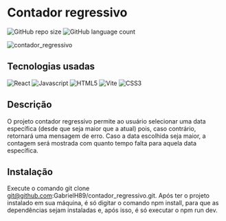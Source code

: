 # Contador regressivo

![GitHub repo size](https://img.shields.io/github/repo-size/GabrielH89/contador_regressivo)
![GitHub language count](https://img.shields.io/github/languages/count/GabrielH89/contador_regressivo)

![contador_regressivo](https://github.com/GabrielH89/contador_regressivo/assets/67241633/660a559a-fe9d-49cb-9b00-f7cea3e9b831)

## Tecnologias usadas
![React](https://img.shields.io/badge/React-20232A?style=for-the-badge&logo=react&logoColor=61DAFB)
![Javascript](https://img.shields.io/badge/JavaScript-F7DF1E?style=for-the-badge&logo=javascript&logoColor=black)
![HTML5](https://img.shields.io/badge/html5-%23E34F26.svg?style=for-the-badge&logo=html5&logoColor=white)
![Vite](https://img.shields.io/badge/vite-%23646CFF.svg?style=for-the-badge&logo=vite&logoColor=white)
![CSS3](https://img.shields.io/badge/css3-%231572B6.svg?style=for-the-badge&logo=css3&logoColor=white)

## Descrição
O projeto contador regressivo permite ao usuário selecionar uma data específica (desde que seja maior que a atual) pois, caso contrário, retornará uma mensagem de erro. Caso a data escolhida seja maior, a contagem será mostrada com quanto tempo falta para aquela data específica.

## Instalação 
Execute o comando git clone git@github.com:GabrielH89/contador_regressivo.git. Após ter o projeto instalado em sua máquina, é só digitar o comando npm install, para que as dependências sejam instaladas e, após isso, é só executar o npm run dev. 



